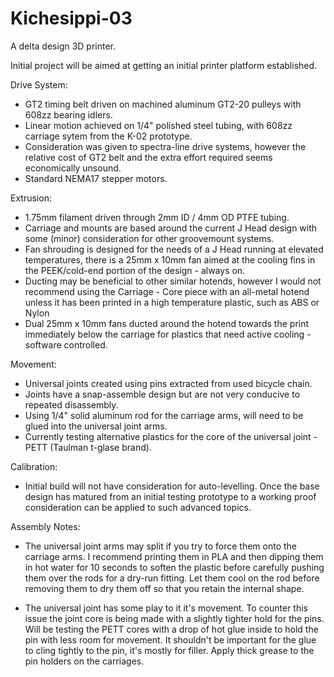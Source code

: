 Kichesippi-03
=============

A delta design 3D printer.

Initial project will be aimed at getting an initial printer platform established.


Drive System:

- GT2 timing belt driven on machined aluminum GT2-20 pulleys with 608zz bearing idlers.
- Linear motion achieved on 1/4" polished steel tubing, with 608zz carriage sytem from the K-02 prototype.
- Consideration was given to spectra-line drive systems, however the relative cost of GT2 belt and the extra effort required seems economically unsound.
- Standard NEMA17 stepper motors.

Extrusion:

- 1.75mm filament driven through 2mm ID / 4mm OD PTFE tubing.
- Carriage and mounts are based around the current J Head design with some (minor) consideration for other groovemount systems.
- Fan shrouding is designed for the needs of a J Head running at elevated temperatures, there is a 25mm x 10mm fan aimed at the cooling fins in the PEEK/cold-end portion of the design - always on.
- Ducting may be beneficial to other similar hotends, however I would not recommend using the Carriage - Core piece with an all-metal hotend unless it has been printed in a high temperature plastic, such as ABS or Nylon
- Dual 25mm x 10mm fans ducted around the hotend towards the print immediately below the carriage for plastics that need active cooling - software controlled.

Movement:

- Universal joints created using pins extracted from used bicycle chain.
- Joints have a snap-assemble design but are not very conducive to repeated disassembly.
- Using 1/4" solid aluminum rod for the carriage arms, will need to be glued into the universal joint arms.
- Currently testing alternative plastics for the core of the universal joint - PETT (Taulman t-glase brand).

Calibration:

- Initial build will not have consideration for auto-levelling.
  Once the base design has matured from an initial testing prototype to a working proof consideration can be applied to such advanced topics.

Assembly Notes:

- The universal joint arms may split if you try to force them onto the carriage arms.
  I recommend printing them in PLA and then dipping them in hot water for 10 seconds to soften the plastic before carefully pushing them over the rods for a dry-run fitting.
  Let them cool on the rod before removing them to dry them off so that you retain the internal shape.

- The universal joint has some play to it it's movement.
  To counter this issue the joint core is being made with a slightly tighter hold for the pins.
  Will be testing the PETT cores with a drop of hot glue inside to hold the pin with less room for movement.
  It shouldn't be important for the glue to cling tightly to the pin, it's mostly for filler.
  Apply thick grease to the pin holders on the carriages.